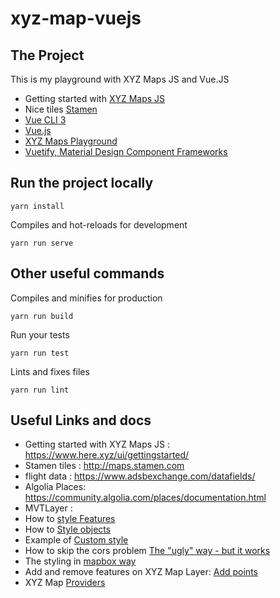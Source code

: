 # xyz-map-vuejs

## The Project

This is my playground with XYZ Maps JS and Vue.JS

* Getting started with [XYZ Maps JS](https://www.here.xyz/ui/gettingstarted/)
*  Nice tiles [Stamen](http://maps.stamen.com)
*  [Vue CLI 3](https://cli.vuejs.org/)
*  [Vue.js](https://vuejs.org/) 
*  [XYZ Maps Playground](https://xyz.api.here.com/maps/latest/playground/index.html)
*  [Vuetify, Material Design Component Frameworks](https://vuetifyjs.com/en/)

## Run the project locally
```
yarn install
```
Compiles and hot-reloads for development
```
yarn run serve
```
## Other useful commands
Compiles and minifies for production
```
yarn run build
```
Run your tests
```
yarn run test
```
Lints and fixes files
```
yarn run lint
```

## Useful Links and docs

* Getting started with XYZ Maps JS : https://www.here.xyz/ui/gettingstarted/
* Stamen tiles : http://maps.stamen.com
* flight data :  https://www.adsbexchange.com/datafields/
* Algolia Places: https://community.algolia.com/places/documentation.html
* MVTLayer : 
* How to [style Features](https://xyz.api.here.com/maps/latest/documentation/here.xyz.maps.layers.TileLayer.TileLayerStyle.html)
* How to [Style objects](https://xyz.api.here.com/maps/latest/documentation/here.xyz.maps.layers.TileLayer.Style.html)
* Example of [Custom style](https://xyz.api.here.com/maps/latest/playground/index.html#core_Custom%20Style)
* How to skip the cors problem [The "ugly" way - but it works](https://cors-anywhere.herokuapp.com/)
* The styling in [mapbox way](https://www.mapbox.com/mapbox-gl-js/example/setstyle/)
* Add and remove features on XYZ Map Layer: [Add points](https://xyz.api.here.com/maps/latest/playground/index.html#core_Point%20Add%20and%20Remove)
* XYZ Map [Providers](https://xyz.api.here.com/maps/latest/documentation/here.xyz.maps.providers.html)
